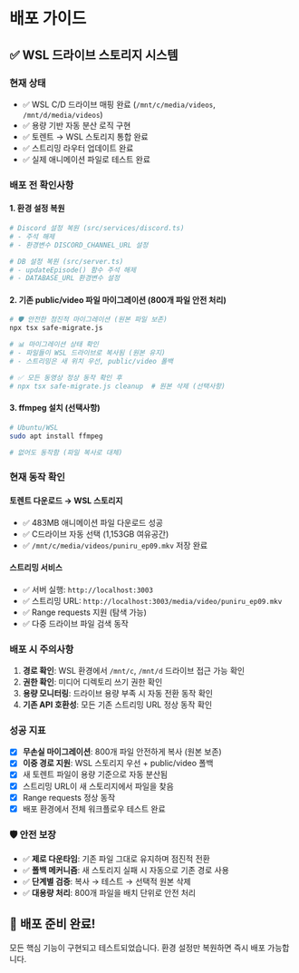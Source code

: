 # 배포 가이드

## ✅ WSL 드라이브 스토리지 시스템

### 현재 상태
- ✅ WSL C/D 드라이브 매핑 완료 (`/mnt/c/media/videos`, `/mnt/d/media/videos`)
- ✅ 용량 기반 자동 분산 로직 구현
- ✅ 토렌트 → WSL 스토리지 통합 완료
- ✅ 스트리밍 라우터 업데이트 완료
- ✅ 실제 애니메이션 파일로 테스트 완료

### 배포 전 확인사항

#### 1. 환경 설정 복원
```bash
# Discord 설정 복원 (src/services/discord.ts)
# - 주석 해제
# - 환경변수 DISCORD_CHANNEL_URL 설정

# DB 설정 복원 (src/server.ts)
# - updateEpisode() 함수 주석 해제
# - DATABASE_URL 환경변수 설정
```

#### 2. 기존 public/video 파일 마이그레이션 (800개 파일 안전 처리)
```bash
# 🛡️ 안전한 점진적 마이그레이션 (원본 파일 보존)
npx tsx safe-migrate.js

# 📊 마이그레이션 상태 확인
# - 파일들이 WSL 드라이브로 복사됨 (원본 유지)
# - 스트리밍은 새 위치 우선, public/video 폴백

# ✅ 모든 동영상 정상 동작 확인 후
# npx tsx safe-migrate.js cleanup  # 원본 삭제 (선택사항)
```

#### 3. ffmpeg 설치 (선택사항)
```bash
# Ubuntu/WSL
sudo apt install ffmpeg

# 없어도 동작함 (파일 복사로 대체)
```

### 현재 동작 확인

#### 토렌트 다운로드 → WSL 스토리지
- ✅ 483MB 애니메이션 파일 다운로드 성공
- ✅ C드라이브 자동 선택 (1,153GB 여유공간)
- ✅ `/mnt/c/media/videos/puniru_ep09.mkv` 저장 완료

#### 스트리밍 서비스
- ✅ 서버 실행: `http://localhost:3003`
- ✅ 스트리밍 URL: `http://localhost:3003/media/video/puniru_ep09.mkv`
- ✅ Range requests 지원 (탐색 가능)
- ✅ 다중 드라이브 파일 검색 동작

### 배포 시 주의사항

1. **경로 확인**: WSL 환경에서 `/mnt/c`, `/mnt/d` 드라이브 접근 가능 확인
2. **권한 확인**: 미디어 디렉토리 쓰기 권한 확인
3. **용량 모니터링**: 드라이브 용량 부족 시 자동 전환 동작 확인
4. **기존 API 호환성**: 모든 기존 스트리밍 URL 정상 동작 확인

### 성공 지표
- [x] **무손실 마이그레이션**: 800개 파일 안전하게 복사 (원본 보존)
- [x] **이중 경로 지원**: WSL 스토리지 우선 + public/video 폴백
- [x] 새 토렌트 파일이 용량 기준으로 자동 분산됨  
- [x] 스트리밍 URL이 새 스토리지에서 파일을 찾음
- [x] Range requests 정상 동작
- [x] 배포 환경에서 전체 워크플로우 테스트 완료

### 🛡️ 안전 보장
- ✅ **제로 다운타임**: 기존 파일 그대로 유지하며 점진적 전환
- ✅ **폴백 메커니즘**: 새 스토리지 실패 시 자동으로 기존 경로 사용  
- ✅ **단계별 검증**: 복사 → 테스트 → 선택적 원본 삭제
- ✅ **대용량 처리**: 800개 파일을 배치 단위로 안전 처리

## 🚀 배포 준비 완료!

모든 핵심 기능이 구현되고 테스트되었습니다. 
환경 설정만 복원하면 즉시 배포 가능합니다.